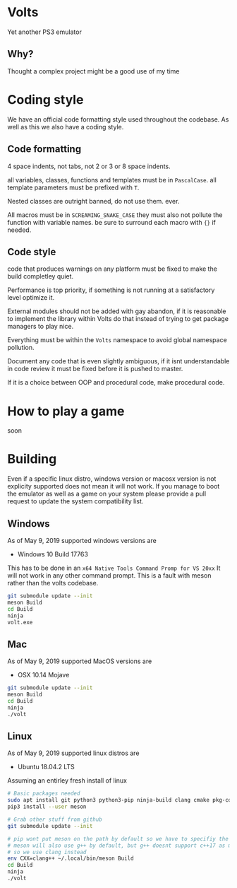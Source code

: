 # Volts
Yet another PS3 emulator

## Why?
Thought a complex project might be a good use of my time

# Coding style

We have an official code formatting style used throughout the codebase. As well as this we also have a coding style.

## Code formatting

4 space indents, not tabs, not 2 or 3 or 8 space indents.

all variables, classes, functions and templates must be in `PascalCase`. all template parameters must be prefixed with `T`.

Nested classes are outright banned, do not use them. ever.

All macros must be in `SCREAMING_SNAKE_CASE` they must also not pollute the function with variable names. be sure to surround each macro with `{}` if needed.

## Code style

code that produces warnings on any platform must be fixed to make the build completley quiet.

Performance is top priority, if something is not running at a satisfactory level optimize it.

External modules should not be added with gay abandon, if it is reasonable to implement the library within Volts do that instead of trying to get package managers to play nice.

Everything must be within the `Volts` namespace to avoid global namespace pollution.

Document any code that is even slightly ambiguous, if it isnt understandable in code review it must be fixed before it is pushed to master.

If it is a choice between OOP and procedural code, make procedural code.

# How to play a game
soon

# Building

Even if a specific linux distro, windows version or macosx version is not explicity supported does not mean it will not work. If you manage to boot the emulator as well as a game on your system please provide a pull request to update the system compatibility list.

## Windows

As of May 9, 2019 supported windows versions are
* Windows 10 Build 17763

This has to be done in an `x64 Native Tools Command Promp for VS 20xx` 
It will not work in any other command prompt.
This is a fault with meson rather than the volts codebase.
```sh
git submodule update --init
meson Build
cd Build
ninja 
volt.exe
```

## Mac

As of May 9, 2019 supported MacOS versions are
* OSX 10.14 Mojave

```sh
git submodule update --init
meson Build
cd Build
ninja
./volt
```

## Linux

As of May 9, 2019 supported linux distros are
* Ubuntu 18.04.2 LTS

Assuming an entirley fresh install of linux

```sh
# Basic packages needed
sudo apt install git python3 python3-pip ninja-build clang cmake pkg-config zlib1g-dev
pip3 install --user meson

# Grab other stuff from github
git submodule update --init

# pip wont put meson on the path by default so we have to specifiy the full path
# meson will also use g++ by default, but g++ doesnt support c++17 as much as clang
# so we use clang instead
env CXX=clang++ ~/.local/bin/meson Build
cd Build
ninja
./volt 
```
